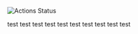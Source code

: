 ![Actions Status](https://github.com/aleksandrtikhonov/yamdb_final/actions/workflows/main.yml/badge.svg)

test
test
test
test
test
test
test
test
test
test
